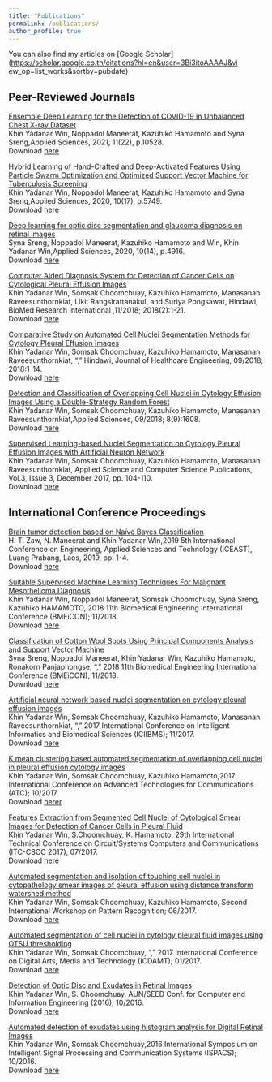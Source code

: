 ```yaml
---
title: "Publications"
permalink: /publications/
author_profile: true
---
```

You can also find my articles on [Google Scholar](https://scholar.google.co.th/citations?hl=en&user=3Bi3itoAAAAJ&vi ew_op=list_works&sortby=pubdate)<br/>

## Peer-Reviewed Journals
[Ensemble Deep Learning for the Detection of COVID-19 in Unbalanced Chest X-ray Dataset](https://doi.org/10.3390/app112210528)\
Khin Yadanar Win, Noppadol Maneerat, Kazuhiko Hamamoto and Syna Sreng,Applied Sciences, 2021, 11(22), p.10528.\
Download [here](https://doi.org/10.3390/app112210528)<br/>

[Hybrid Learning of Hand-Crafted and Deep-Activated Features Using Particle Swarm Optimization and Optimized Support Vector Machine for Tuberculosis Screening](https://doi.org/10.3390/app10175749)\
Khin Yadanar Win, Noppadol Maneerat, Kazuhiko Hamamoto and Syna Sreng,Applied Sciences, 2020, 10(17), p.5749.\
Download [here](https://doi.org/10.3390/app10175749)<br/> 

[Deep learning for optic disc segmentation and glaucoma diagnosis on retinal images](https://doi.org/10.3390/app10144916)\
Syna Sreng, Noppadol Maneerat, Kazuhiko Hamamoto and Win, Khin Yadanar Win,Applied Sciences, 2020, 10(14), p.4916.\
Download [here](https://doi.org/10.3390/app10144916)<br/>

[Computer Aided Diagnosis System for Detection of Cancer Cells on Cytological Pleural Effusion Images](https://doi.org/10.1155/2018/6456724)\
Khin Yadanar Win, Somsak Choomchuay, Kazuhiko Hamamoto, Manasanan Raveesunthornkiat, Likit Rangsirattanakul, and Suriya Pongsawat, Hindawi, BioMed Research International ,11/2018; 2018(2):1-21.\
Download [here](https://doi.org/10.1155/2018/6456724)<br/>

[Comparative Study on Automated Cell Nuclei Segmentation Methods for Cytology Pleural Effusion Images](https://doi.org/10.1155/2018/9240389)\
Khin Yadanar Win, Somsak Choomchuay, Kazuhiko Hamamoto, Manasanan Raveesunthornkiat, “,” Hindawi, Journal of Healthcare Engineering, 09/2018; 2018:1-14.\
Download [here](https://doi.org/10.1155/2018/9240389)<br/>

[Detection and Classification of Overlapping Cell Nuclei in Cytology Effusion Images Using a Double-Strategy Random Forest](https://doi.org/10.3390/app8091608)\
Khin Yadanar Win, Somsak Choomchuay, Kazuhiko Hamamoto, Manasanan Raveesunthornkiat,Applied Sciences, 09/2018; 8(9):1608.\
Download [here](https://doi.org/10.3390/app8091608)<br/>

[Supervised Learning-based Nuclei Segmentation on Cytology Pleural Effusion Images with Artificial Neuron Network](https://www.ascspublications.org/product/supervised-learning-based-nuclei-segmentation-on-cytology-pleural-effusion-images-with-artificial-neural-network/)\
Khin Yadanar Win, Somsak Choomchuay, Kazuhiko Hamamoto, Manasanan Raveesunthornkiat, Applied Science and Computer Science Publications, Vol.3, Issue 3, December 2017, pp. 104-110.\
Download [here](https://www.ascspublications.org/product/supervised-learning-based-nuclei-segmentation-on-cytology-pleural-effusion-images-with-artificial-neural-network/)<br/>

## International Conference Proceedings 
[Brain tumor detection based on Naïve Bayes Classification](https://ieeexplore.ieee.org/document/8802562/)\
H. T. Zaw, N. Maneerat and Khin Yadanar Win,2019 5th International Conference on Engineering, Applied Sciences and Technology (ICEAST), Luang Prabang, Laos, 2019, pp. 1-4.\
Download [here](https://ieeexplore.ieee.org/document/8802562/)<br/>

[Suitable Supervised Machine Learning Techniques For Malignant Mesothelioma Diagnosis](https://ieeexplore.ieee.org/document/8609935/)\
Khin Yadanar Win, Noppadol Maneerat, Somsak Choomchuay, Syna Sreng, Kazuhiko HAMAMOTO, 2018 11th Biomedical Engineering International Conference (BMEiCON); 11/2018.\
Download [here](https://ieeexplore.ieee.org/document/8609935/) <br/>

[Classification of Cotton Wool Spots Using Principal Components Analysis and Support Vector Machine](https://ieeexplore.ieee.org/document/8609962)\
Syna Sreng, Noppadol Maneerat, Khin Yadanar Win, Kazuhiko Hamamoto, Ronakorn Panjaphongse, “,” 2018 11th Biomedical Engineering International Conference (BMEiCON); 11/2018.\
Download [here](https://ieeexplore.ieee.org/document/8609962)

[Artificial neural network based nuclei segmentation on cytology pleural effusion images](https://ieeexplore.ieee.org/document/8279748)\
Khin Yadanar Win, Somsak Choomchuay, Kazuhiko Hamamoto, Manasanan Raveesunthornkiat, “,” 2017 International Conference on Intelligent Informatics and Biomedical Sciences (ICIIBMS); 11/2017.\
Download [here](https://ieeexplore.ieee.org/document/8279748)<br/>

[K mean clustering based automated segmentation of overlapping cell nuclei in pleural effusion cytology images](https://ieeexplore.ieee.org/document/8167630)\
Khin Yadanar Win, Somsak Choomchuay, Kazuhiko Hamamoto,2017 International Conference on Advanced Technologies for Communications (ATC); 10/2017.\
Download [herer](https://ieeexplore.ieee.org/document/8167630)<br/>

[Features Extraction from Segmented Cell Nuclei of Cytological Smear Images for Detection of Cancer Cells in Pleural Fluid](https://scholar.google.co.th/citations?view_op=view_citation&hl=en&user=3Bi3itoAAAAJ&sortby=pubdate&citation_for_view=3Bi3itoAAAAJ:Y0pCki6q_DkC)\
Khin Yadanar Win, S.Choomchuay, K. Hamamoto, 29th International Technical Conference on Circuit/Systems Computers and Communications (ITC-CSCC 2017), 07/2017.\
Download [here](https://scholar.google.co.th/citations?view_op=view_citation&hl=en&user=3Bi3itoAAAAJ&sortby=pubdate&citation_for_view=3Bi3itoAAAAJ:Y0pCki6q_DkC)<br/>

[Automated segmentation and isolation of touching cell nuclei in cytopathology smear images of pleural effusion using distance transform watershed method](https://doi.org/10.1117/12.2280807)\
Khin Yadanar Win, Somsak Choomchuay, Kazuhiko Hamamoto, Second International Workshop on Pattern Recognition; 06/2017.\
Download [here](https://doi.org/10.1117/12.2280807)<br/>

[Automated segmentation of cell nuclei in cytology pleural fluid images using OTSU thresholding](https://ieeexplore.ieee.org/document/7904925)\
Khin Yadanar Win, Somsak Choomchuay, “,” 2017 International Conference on Digital Arts, Media and Technology (ICDAMT); 01/2017.\
Download [here](https://ieeexplore.ieee.org/document/7904925)

[Detection of Optic Disc and Exudates in Retinal Images](https://scholar.google.co.th/citations?view_op=view_citation&hl=en&user=3Bi3itoAAAAJ&sortby=pubdate&citation_for_view=3Bi3itoAAAAJ:qjMakFHDy7sC)\
Khin Yadanar Win, S. Choomchuay, AUN/SEED Conf. for Computer and Information Engineering (2016); 10/2016. \
Download [here](https://scholar.google.co.th/citations?view_op=view_citation&hl=en&user=3Bi3itoAAAAJ&sortby=pubdate&citation_for_view=3Bi3itoAAAAJ:qjMakFHDy7sC)

[Automated detection of exudates using histogram analysis for Digital Retinal Images](https://ieeexplore.ieee.org/document/7824768)\
Khin Yadanar Win, Somsak Choomchuay,2016 International Symposium on Intelligent Signal Processing and Communication Systems (ISPACS); 10/2016.\
Download [here](https://ieeexplore.ieee.org/document/7824768)
